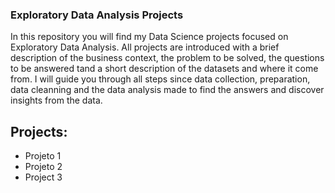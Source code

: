 ### Exploratory Data Analysis Projects

In this repository you will find my Data Science projects focused on Exploratory Data Analysis. All projects are introduced with a brief description of the business context, the problem to be solved, the questions to be answered tand a short description of the datasets and where it come from. I will guide you through all steps since data collection, preparation, data cleanning and the data analysis made to find the answers and discover insights from the data. 

## Projects:

- Projeto 1
- Projeto 2
- Project 3
